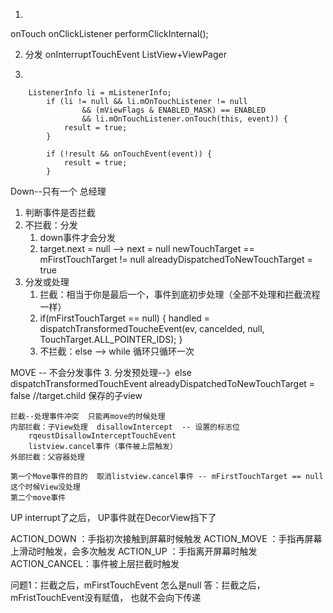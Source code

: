 1.
onTouch
onClickListener
         performClickInternal();

2. 分发 
onInterruptTouchEvent
ListView+ViewPager

3. 

	    ListenerInfo li = mListenerInfo;
            if (li != null && li.mOnTouchListener != null
                    && (mViewFlags & ENABLED_MASK) == ENABLED
                    && li.mOnTouchListener.onTouch(this, event)) {
                result = true;
            }

            if (!result && onTouchEvent(event)) {
                result = true;
            }


Down--只有一个
总经理
1. 判断事件是否拦截
2. 不拦截：分发
	1. down事件才会分发
	2.	target.next = null --> next = null
		newTouchTarget == mFirstTouchTarget != null
		alreadyDispatchedToNewTouchTarget = true
3. 分发或处理
	1. 拦截：相当于你是最后一个，事件到底初步处理（全部不处理和拦截流程一样）
	2.	if(mFirstTouchTarget == null) {
			handled = dispatchTransformedToucheEvent(ev, cancelded, null, TouchTarget.ALL_POINTER_IDS);
		}
	3. 不拦截：else --> while 循环只循环一次


MOVE  -- 不会分发事件
	3. 分发预处理--》else
		dispatchTransformedTouchEvent
	alreadyDispatchedToNewTouchTarget = false
	//target.child  保存的子view
	

	拦截--处理事件冲突  只能再move的时候处理
	内部拦截：子View处理  disallowIntercept  -- 设置的标志位
		rqeustDisallowInterceptTouchEvent
		listview.cancel事件（事件被上层触发）
	外部拦截：父容器处理

	第一个Move事件的目的  取消listview.cancel事件 -- mFirstTouchTarget == null 这个时候View没处理
	第二个move事件 

UP
	interrupt了之后， UP事件就在DecorView挡下了	


ACTION_DOWN  ：手指初次接触到屏幕时候触发
ACTION_MOVE   ：手指再屏幕上滑动时触发，会多次触发
ACTION_UP          ：手指离开屏幕时触发
ACTION_CANCEL：事件被上层拦截时触发

问题1：拦截之后，mFirstTouchEvent 怎么是null
	答：拦截之后，mFristTouchEvent没有赋值， 也就不会向下传递



